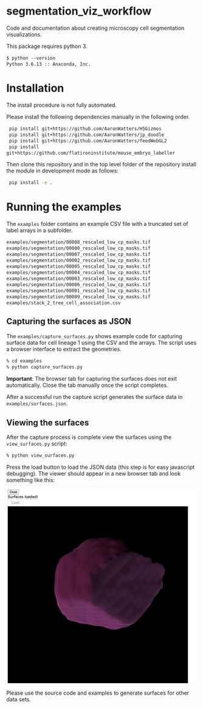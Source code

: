 # segmentation_viz_workflow

Code and documentation about creating microscopy cell segmentation visualizations.

This package requires python 3.

```
$ python --version
Python 3.6.13 :: Anaconda, Inc.
```

# Installation

The install procedure is not fully automated.

Please install the following dependencies manually in the following order.

```
 pip install git+https://github.com/AaronWatters/H5Gizmos
 pip install git+https://github.com/AaronWatters/jp_doodle
 pip install git+https://github.com/AaronWatters/feedWebGL2
 pip install git+https://github.com/flatironinstitute/mouse_embryo_labeller
```

Then clone this repository and in the top level folder of the repository install the module in development mode as follows:

```bash
 pip install -e .
```

# Running the examples

The `examples` folder contains an example CSV file with a truncated set of label arrays in a subfolder.

```
examples/segmentation/00008_rescaled_low_cp_masks.tif
examples/segmentation/00000_rescaled_low_cp_masks.tif
examples/segmentation/00007_rescaled_low_cp_masks.tif
examples/segmentation/00002_rescaled_low_cp_masks.tif
examples/segmentation/00005_rescaled_low_cp_masks.tif
examples/segmentation/00004_rescaled_low_cp_masks.tif
examples/segmentation/00003_rescaled_low_cp_masks.tif
examples/segmentation/00006_rescaled_low_cp_masks.tif
examples/segmentation/00001_rescaled_low_cp_masks.tif
examples/segmentation/00009_rescaled_low_cp_masks.tif
examples/stack_2_tree_cell_association.csv
```

## Capturing the surfaces as JSON

The `examples/capture_surfaces.py` shows example code for capturing surface data for cell lineage 1 using the CSV and the arrays.
The script uses a browser interface to extract the geometries.

```bash
% cd examples
% python capture_surfaces.py
```

**Important**: The browser tab for capturing the surfaces does not exit automatically.
Close the tab manually once the script completes.

After a successful run the capture script generates the surface data in `examples/surfaces.json`.

## Viewing the surfaces

After the capture process is complete view the surfaces using the `view_surfaces.py` script:
```bash
% python view_surfaces.py
```
Press the load button to load the JSON data (this step is for easy javascript debugging).
The viewer should appear in a new browser tab and look something like this:

<img src="surface.png">

Please use the source code and examples to generate surfaces for other data sets.
